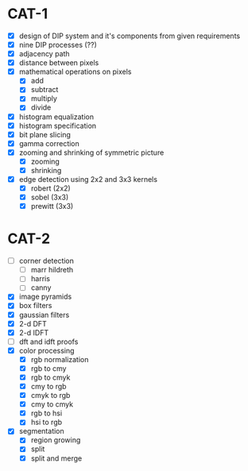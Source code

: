 
# CAT-1
- [x] design of DIP system and it's components from given requirements
- [x] nine DIP processes (??)
- [x] adjacency path
- [x] distance between pixels
- [x] mathematical operations on pixels
	- [x] add 
	- [x] subtract
	- [x] multiply
	- [x] divide
- [x] histogram equalization
- [x] histogram specification
- [x] bit plane slicing
- [x] gamma correction
- [x] zooming and shrinking of symmetric picture
	- [x] zooming
	- [x] shrinking
- [x] edge detection using 2x2 and 3x3 kernels
	- [x] robert (2x2)
	- [x] sobel (3x3)
	- [x] prewitt (3x3)

# CAT-2
- [ ] corner detection
	- [ ] marr hildreth
	- [ ] harris
	- [ ] canny
- [x] image pyramids
- [x] box filters
- [x] gaussian filters
- [x] 2-d DFT
- [x] 2-d IDFT
- [ ] dft and idft proofs
- [x] color processing
	- [x] rgb normalization
	- [x] rgb to cmy
	- [x] rgb to cmyk
	- [x] cmy to rgb
	- [x] cmyk to rgb
	- [x] cmy to cmyk
	- [x] rgb to hsi
	- [x] hsi to rgb
- [x] segmentation
	- [x] region growing
	- [x] split
	- [x] split and merge
